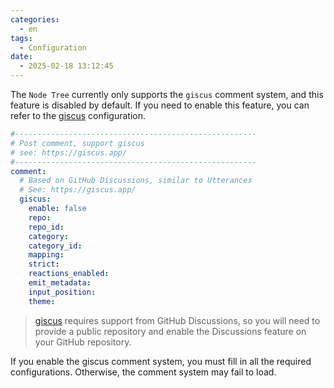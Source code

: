```yaml
---
categories:
  - en
tags:
  - Configuration
date:
  - 2025-02-18 13:12:45
---
```


The `Node Tree` currently only supports the `giscus` comment system, and this feature is disabled by default. If you need to enable this feature, you can refer to the [giscus](https://giscus.app) configuration.

``` yml
#------------------------------------------------------
# Post comment, support giscus
# see: https://giscus.app/
#------------------------------------------------------
comment:
  # Based on GitHub Discussions, similar to Utterances
  # See: https://giscus.app/
  giscus:
    enable: false
    repo:
    repo_id:
    category:
    category_id:
    mapping:
    strict:
    reactions_enabled:
    emit_metadata:
    input_position:
    theme:
```

> [giscus](https://giscus.app/) requires support from GitHub Discussions, so you will need to provide a public repository and enable the Discussions feature on your GitHub repository.

If you enable the giscus comment system, you must fill in all the required configurations. Otherwise, the comment system may fail to load.